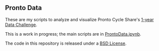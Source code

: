 Pronto Data
-----------

These are my scripts to analyze and visualize Pronto Cycle Share's [1-year Data Challenge](http://www.prontocycleshare.com/datachallenge).

This is a work in progress; the main scripts are in [ProntoData.ipynb](ProntoData.ipynb).

The code in this repository is released under a [BSD License](LICENSE).